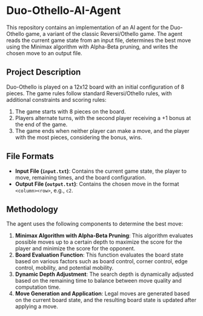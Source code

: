 # Duo-Othello-AI-Agent

This repository contains an implementation of an AI agent for the Duo-Othello game, a variant of the classic Reversi/Othello game. The agent reads the current game state from an input file, determines the best move using the Minimax algorithm with Alpha-Beta pruning, and writes the chosen move to an output file.

## Project Description

Duo-Othello is played on a 12x12 board with an initial configuration of 8 pieces. The game rules follow standard Reversi/Othello rules, with additional constraints and scoring rules:

1. The game starts with 8 pieces on the board.
2. Players alternate turns, with the second player receiving a +1 bonus at the end of the game.
3. The game ends when neither player can make a move, and the player with the most pieces, considering the bonus, wins.

## File Formats

- **Input File (`input.txt`)**: Contains the current game state, the player to move, remaining times, and the board configuration.
- **Output File (`output.txt`)**: Contains the chosen move in the format `<column><row>`, e.g., `c2`.

## Methodology

The agent uses the following components to determine the best move:

1. **Minimax Algorithm with Alpha-Beta Pruning**: This algorithm evaluates possible moves up to a certain depth to maximize the score for the player and minimize the score for the opponent.
2. **Board Evaluation Function**: This function evaluates the board state based on various factors such as board control, corner control, edge control, mobility, and potential mobility.
3. **Dynamic Depth Adjustment**: The search depth is dynamically adjusted based on the remaining time to balance between move quality and computation time.
4. **Move Generation and Application**: Legal moves are generated based on the current board state, and the resulting board state is updated after applying a move.
